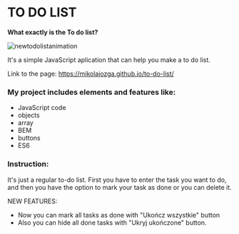 # TO DO LIST

**What exactly is the To do list?**

![newtodolistanimation](https://github.com/mikolajozga/to-do-list/assets/127400427/6ee59ea9-bfa6-47a6-b507-a1a7a52a9bf4)

It's a simple JavaScript aplication that can help you make a to do list.

Link to the page: https://mikolajozga.github.io/to-do-list/

### My project includes elements and features like:
- JavaScript code
- objects
- array
- BEM
- buttons
- ES6

### Instruction:

It's just a regular to-do list. First you have to enter the task you want to do, and then you have the option to mark your task as done or you can delete it.

NEW FEATURES: 
- Now you can mark all tasks as done with "Ukończ wszystkie" button
- Also you can hide all done tasks with "Ukryj ukończone" button.

